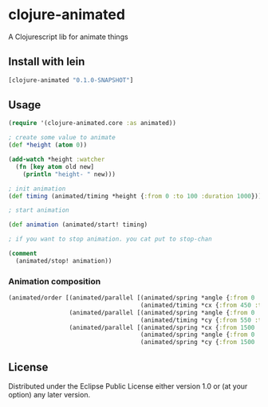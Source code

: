 # clojure-animated

A Clojurescript lib for animate things

## Install with lein

```clojure
[clojure-animated "0.1.0-SNAPSHOT"]
```

## Usage

```clojure
(require '(clojure-animated.core :as animated))

; create some value to animate
(def *height (atom 0))

(add-watch *height :watcher
  (fn [key atom old new]
    (println "height- " new)))

; init animation
(def timing (animated/timing *height {:from 0 :to 100 :duration 1000}))

; start animation

(def animation (animated/start! timing)

; if you want to stop animation. you cat put to stop-chan

(comment
  (animated/stop! animation))

```

### Animation composition

```clojure
(animated/order [(animated/parallel [(animated/spring *angle {:from 0 :to 3600 :stiffness 20 :damping 4 :mass 3})
                                     (animated/timing *cx {:from 450 :to 1500 :duration 3000 :ease identity})])
                 (animated/parallel [(animated/spring *angle {:from 0 :to 3600 :stiffness 20 :damping 4 :mass 3})
                                     (animated/timing *cy {:from 550 :to 1000 :ease identity :duration 3000})])
                 (animated/parallel [(animated/spring *cx {:from 1500 :to 450})
                                     (animated/spring *angle {:from 0 :to 20000})
                                     (animated/spring *cy {:from 1500 :to 550})])])
```

## License

Distributed under the Eclipse Public License either version 1.0 or (at
your option) any later version.
